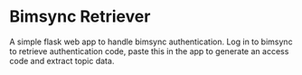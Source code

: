 # Bimsync Retriever

A simple flask web app to handle bimsync authentication.
Log in to bimsync to retrieve authentication code, paste this in the app to generate an access code and extract topic data.
